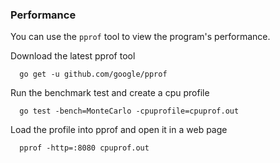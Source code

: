 ### Performance
You can use the `pprof` tool to view the program's performance.

Download the latest pprof tool
```  
  go get -u github.com/google/pprof
```
Run the benchmark test and create a cpu profile
```
  go test -bench=MonteCarlo -cpuprofile=cpuprof.out
```
Load the profile into pprof and open it in a web page
```  
  pprof -http=:8080 cpuprof.out
```
